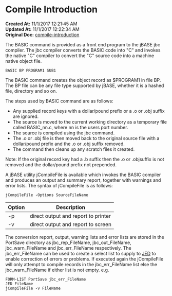 # Compile Introduction

**Created At:** 11/1/2017 12:21:45 AM  
**Updated At:** 11/1/2017 12:22:34 AM  
**Original Doc:** [compile-introduction](https://docs.jbase.com/44497-articles/compile-introduction)  


The BASIC command is provided as a front end program to the jBASE jbc compiler. The jbc compiler converts the BASIC code into "C" and invokes the native "C" compiler to convert the "C" source code into a machine native object file.

```
BASIC BP PROGRAM1 SUB1
```

The BASIC command creates the object record as $PROGRAM1 in file BP. The BP file can be any file type supported by jBASE, whether it is a hashed file, directory and so on.

The steps used by BASIC command are as follows:

- Any supplied record keys with a dollar/pound prefix or a .o or .obj suffix are ignored.
- The source is moved to the current working directory as a temporary file called BASIC\_nn.c, where nn is the users port number.
- The source is compiled using the jbc command.
- The .o or .obj file is then moved back to the original source file with a dollar/pound prefix and the .o or .obj suffix removed.
- The command then cleans up any scratch files it created.


Note: If the original record key had a .b suffix then the .o or .objsuffix is not removed and the dollar/pound prefix not prepended.

A jBASE utility jCompileFile is available which invokes the BASIC compiler and produces an output and summary report, together with warnings and error lists. The syntax of jCompileFile is as follows:

```
jCompileFile -Options SourceFileName
```


| Option<br> | Description<br> |
| --- | --- |
| -p<br> | direct output and report to printer<br> |
| -v<br> | direct output and report to screen<br> |


The conversion report, output, warning lists and error lists are stored in the PortSave directory as jbc\_rep\_FileName, jbc\_out\_FileName,   jbc\_warn\_FileName and jbc\_err\_FileName respectively. The jbc\_err\_FileName can be used to create a select list to supply to [JED](https://www.jbase.com/r5/knowledgebase/manuals/3.0/30manpages/man/ed2_jed.htm) to enable correction of errors or problems. If executed again the jCompileFile will only attempt to compile records in the jbc\_err\_FileName list else the jbc\_warn\_FileName if either list is not empty. e.g.

```
FORM-LIST PortSave jbc_err_FileName
JED FileName
jCompileFile -v FileName
```
